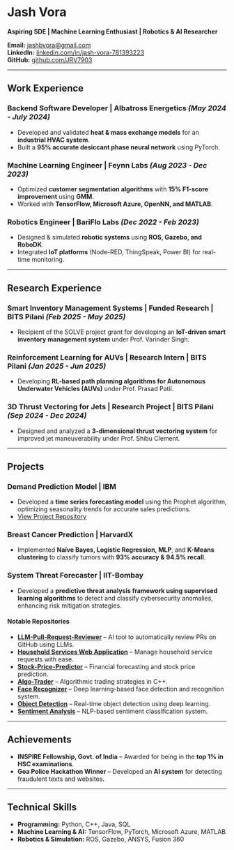# Jash Vora  

**Aspiring SDE | Machine Learning Enthusiast | Robotics & AI Researcher**  

**Email:** [jashbvora@gmail.com](mailto:jashbvora@gmail.com)  
**LinkedIn:** [linkedin.com/in/jash-vora-781393223](https://linkedin.com/in/jash-vora-781393223)  
**GitHub:** [github.com/JRV7903](https://github.com/JRV7903)  

---

## Work Experience  

### **Backend Software Developer | Albatross Energetics** *(May 2024 - July 2024)*  
- Developed and validated **heat & mass exchange models** for an **industrial HVAC system**.  
- Built a **95% accurate desiccant phase neural network** using PyTorch.  

### **Machine Learning Engineer | Feynn Labs** *(Aug 2023 - Dec 2023)*  
- Optimized **customer segmentation algorithms** with **15% F1-score improvement** using **GMM**.  
- Worked with **TensorFlow, Microsoft Azure, OpenNN, and MATLAB**.  

### **Robotics Engineer | BariFlo Labs** *(Dec 2022 - Feb 2023)*  
- Designed & simulated **robotic systems** using **ROS, Gazebo, and RoboDK**.  
- Integrated **IoT platforms** (Node-RED, ThingSpeak, Power BI) for real-time monitoring.  

---

## Research Experience  

### **Smart Inventory Management Systems | Funded Research | BITS Pilani** *(Feb 2025 - May 2025)*  
- Recipient of the SOLVE project grant for developing an **IoT-driven smart inventory management system** under Prof. Varinder Singh.  

### **Reinforcement Learning for AUVs | Research Intern | BITS Pilani** *(Jan 2025 - Jun 2025)*  
- Developing **RL-based path planning algorithms for Autonomous Underwater Vehicles (AUVs)** under Prof. Prasad Patil.  

### **3D Thrust Vectoring for Jets | Research Project | BITS Pilani** *(Sep 2024 - Dec 2024)*  
- Designed and analyzed a **3-dimensional thrust vectoring system** for improved jet maneuverability under Prof. Shibu Clement.  

---

## Projects  

### **Demand Prediction Model | IBM**  
- Developed a **time series forecasting model** using the Prophet algorithm, optimizing seasonality trends for accurate sales predictions.  
- [View Project Repository](https://github.com/JRV7903/IBM)  

### **Breast Cancer Prediction | HarvardX**  
- Implemented **Naïve Bayes, Logistic Regression, MLP**, and **K-Means clustering** to classify tumors with **93% accuracy & 94.5% recall**.  

### **System Threat Forecaster | IIT-Bombay**  
- Developed a **predictive threat analysis framework using supervised learning algorithms** to detect and classify cybersecurity anomalies, enhancing risk mitigation strategies.  

#### Notable Repositories  
- **[LLM-Pull-Request-Reviewer](https://github.com/JRV7903/LLM-Pull-Request-Reviewer)** – AI tool to automatically review PRs on GitHub using LLMs.  
- **[Household Services Web Application](https://github.com/JRV7903/Household-Services-Web-Application)** – Manage household service requests with ease.  
- **[Stock-Price-Predictor](https://github.com/JRV7903/Stock-Price-Predictor)** – Financial forecasting and stock price prediction.  
- **[Algo-Trader](https://github.com/JRV7903/Algo-Trader)** – Algorithmic trading strategies in C++.  
- **[Face Recognizer](https://github.com/JRV7903/face_recognizer)** – Deep learning-based face detection and recognition system.  
- **[Object Detection](https://github.com/JRV7903/object_detection)** – Real-time object detection using deep learning.  
- **[Sentiment Analysis](https://github.com/JRV7903/Sentiment-Analysis)** – NLP-based sentiment classification system.  

---

## Achievements  

- **INSPIRE Fellowship, Govt. of India** – Awarded for being in the **top 1% in HSC examinations**.   
- **Goa Police Hackathon Winner** – Developed an **AI system** for detecting fraudulent texts and websites.  

---

## Technical Skills  

- **Programming:** Python, C++, Java, SQL  
- **Machine Learning & AI:** TensorFlow, PyTorch, Microsoft Azure, MATLAB  
- **Robotics & Simulation:** ROS, Gazebo, ANSYS, Fusion 360  
